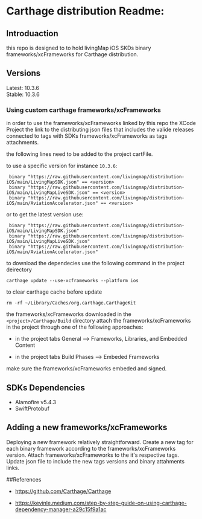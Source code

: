 # Carthage distribution Readme:

## Introduaction

this repo is designed to to hold livingMap iOS SKDs binary frameworks/xcFrameworks for Carthage distribution. 


## Versions

Latest: 10.3.6  
Stable: 10.3.6 

### Using custom carthage frameworks/xcFrameworks

in order to use the frameworks/xcFrameworks linked by this repo the XCode Project the link to the distributing json files that includes the valide releases connected to tags with SDKs frameworks/xcFrameworks as tags attachments. 

the following lines need to be added to the project cartFile. 

to use a specific version for instance `10.3.6`:

```
 binary "https://raw.githubusercontent.com/livingmap/distribution-iOS/main/LivingMapSDK.json" == <version>
 binary "https://raw.githubusercontent.com/livingmap/distribution-iOS/main/LivingMapLiveSDK.json" == <version>
 binary "https://raw.githubusercontent.com/livingmap/distribution-iOS/main/AviationAccelerator.json" == <version>
```

or to get the latest version use: 

```
 binary "https://raw.githubusercontent.com/livingmap/distribution-iOS/main/LivingMapSDK.json" 
 binary "https://raw.githubusercontent.com/livingmap/distribution-iOS/main/LivingMapLiveSDK.json"
 binary "https://raw.githubusercontent.com/livingmap/distribution-iOS/main/AviationAccelerator.json"
```

to download the dependecies use the following command in the project deirectory

`carthage update --use-xcframeworks --platform ios`

to clear carthage cache before update

`rm -rf ~/Library/Caches/org.carthage.CarthageKit`

the frameworks/xcFrameworks downloaded in the `<project>/Carthage/Build` directory 
attach the frameworks/xcFrameworks in the project through one of the following approaches:

-  in the project tabs General --> Frameworks, Libraries, and Embedded Content 

-  in the project tabs Build Phases --> Embeded Frameworks

make sure the frameworks/xcFrameworks embeded and signed. 

## SDKs Dependencies 

- Alamofire v5.4.3
- SwiftProtobuf 

## Adding a new frameworks/xcFrameworks

Deploying a new framework relatively straightforward. Create a new tag for each binary framework according to the frameworks/xcFrameworks version. Attach frameworks/xcFrameworks to the it's respective tags. 
Update json file to include the new tags versions and binary attahments links. 

##References 

- https://github.com/Carthage/Carthage

- https://kevinle.medium.com/step-by-step-guide-on-using-carthage-dependency-manager-a29c15f9a1ac
